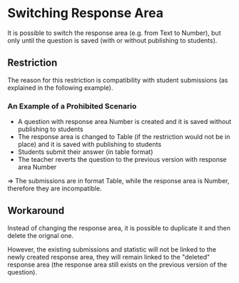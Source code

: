 # Switching Response Area

It is possible to switch the response area (e.g. from Text to Number), but only until the question is saved (with or without publishing to students).

## Restriction

The reason for this restriction is compatibility with student submissions (as explained in the following example). 

### An Example of a Prohibited Scenario

- A question with response area Number is created and it is saved without publishing to students
- The response area is changed to Table (if the restriction would not be in place) and it is saved with publishing to students
- Students submit their answer (in table format)
- The teacher reverts the question to the previous version with response area Number

 => The submissions are in format Table, while the response area is Number, therefore they are incompatible.

## Workaround

Instead of changing the response area, it is possible to duplicate it and then delete the orignal one.

However, the existing submissions and statistic will not be linked to the newly created response area, they will remain linked to the "deleted" response area (the response area still exists on the previous version of the question).
